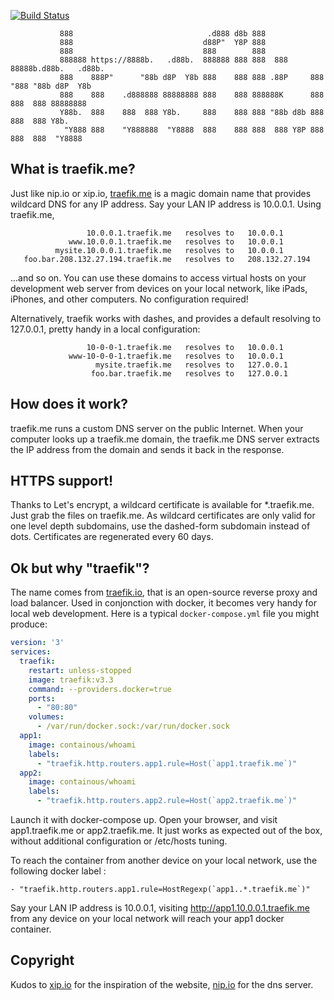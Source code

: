 [![Build Status](https://travis-ci.org/pyrou/traefik.me.svg?branch=master)](https://travis-ci.org/pyrou/traefik.me)

```
           888                              .d888 d8b 888
           888                             d88P"  Y8P 888
           888                             888        888
           888888 https://8888b.   .d88b.  888888 888 888  888     88888b.d88b.   .d88b.
           888    888P"      "88b d8P  Y8b 888    888 888 .88P     888 "888 "88b d8P  Y8b
           888    888    .d888888 88888888 888    888 888888K      888  888  888 88888888
           Y88b.  888    888  888 Y8b.     888    888 888 "88b d8b 888  888  888 Y8b.
            "Y888 888    "Y888888  "Y8888  888    888 888  888 Y8P 888  888  888  "Y8888
```

## What is traefik.me?
Just like nip.io or xip.io, [traefik.me](https://traefik.me) is a magic domain name that provides
wildcard DNS for any IP address. Say your LAN IP address is 10.0.0.1.
Using traefik.me,

```
                 10.0.0.1.traefik.me   resolves to   10.0.0.1
             www.10.0.0.1.traefik.me   resolves to   10.0.0.1
          mysite.10.0.0.1.traefik.me   resolves to   10.0.0.1
   foo.bar.208.132.27.194.traefik.me   resolves to   208.132.27.194
```
...and so on. You can use these domains to access virtual hosts on your
development web server from devices on your local network, like iPads, iPhones,
and other computers. No configuration required!

Alternatively, traefik works with dashes, and provides a default resolving to
127.0.0.1, pretty handy in a local configuration:

```
                 10-0-0-1.traefik.me   resolves to   10.0.0.1
             www-10-0-0-1.traefik.me   resolves to   10.0.0.1
                   mysite.traefik.me   resolves to   127.0.0.1
                  foo.bar.traefik.me   resolves to   127.0.0.1
```

## How does it work?

traefik.me runs a custom DNS server on the public Internet.
When your computer looks up a traefik.me domain, the traefik.me DNS server
extracts the IP address from the domain and sends it back in the response.

## HTTPS support!

Thanks to Let's encrypt, a wildcard certificate is available for *.traefik.me.
Just grab the files on traefik.me. As wildcard certificates are only valid for one level depth subdomains, use the
dashed-form subdomain instead of dots. Certificates are regenerated every 60 days.

## Ok but why "traefik"?
The name comes from [traefik.io](http://traefik.io), that is an open-source reverse proxy and load
balancer. Used in conjonction with docker, it becomes very handy for local web
development. Here is a typical `docker-compose.yml` file you might produce:
```yml
version: '3'
services:
  traefik:
    restart: unless-stopped
    image: traefik:v3.3
    command: --providers.docker=true
    ports:
      - "80:80"
    volumes:
      - /var/run/docker.sock:/var/run/docker.sock
  app1:
    image: containous/whoami
    labels:
      - "traefik.http.routers.app1.rule=Host(`app1.traefik.me`)"
  app2:
    image: containous/whoami
    labels:
      - "traefik.http.routers.app2.rule=Host(`app2.traefik.me`)"
```

Launch it with docker-compose up. Open your browser, and visit app1.traefik.me
or app2.traefik.me. It just works as expected out of the box, without additional
configuration or /etc/hosts tuning.

To reach the container from another device on your local network, use the
following docker label :

    - "traefik.http.routers.app1.rule=HostRegexp(`app1..*.traefik.me`)"

Say your LAN IP address is 10.0.0.1, visiting http://app1.10.0.0.1.traefik.me
from any device on your local network will reach your app1 docker container.

## Copyright
Kudos to [xip.io](https://xip.io) for the inspiration of the website, [nip.io](https://github.com/exentriquesolutions/nip.io) for the dns
server.
